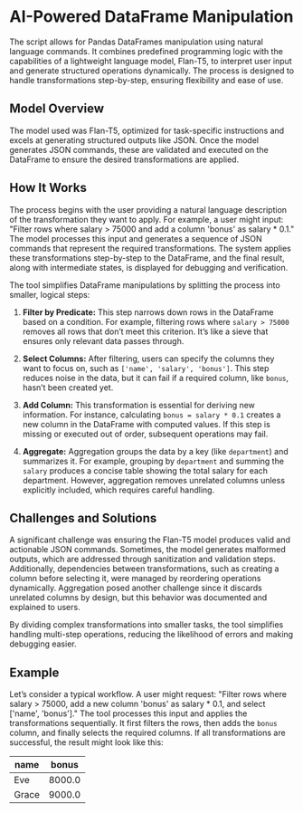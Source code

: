 # AI-Powered DataFrame Manipulation

The script allows for Pandas DataFrames manipulation using natural language commands. It combines predefined programming logic with the capabilities of a lightweight language model, Flan-T5, to interpret user input and generate structured operations dynamically. The process is designed to handle transformations step-by-step, ensuring flexibility and ease of use.

## Model Overview

The model used was Flan-T5, optimized for task-specific instructions and excels at generating structured outputs like JSON. Once the model generates JSON commands, these are validated and executed on the DataFrame to ensure the desired transformations are applied.

## How It Works

The process begins with the user providing a natural language description of the transformation they want to apply. For example, a user might input: "Filter rows where salary > 75000 and add a column 'bonus' as salary \* 0.1." The model processes this input and generates a sequence of JSON commands that represent the required transformations. The system applies these transformations step-by-step to the DataFrame, and the final result, along with intermediate states, is displayed for debugging and verification.

The tool simplifies DataFrame manipulations by splitting the process into smaller, logical steps:

1. **Filter by Predicate:** This step narrows down rows in the DataFrame based on a condition. For example, filtering rows where `salary > 75000` removes all rows that don’t meet this criterion. It’s like a sieve that ensures only relevant data passes through.

2. **Select Columns:** After filtering, users can specify the columns they want to focus on, such as `['name', 'salary', 'bonus']`. This step reduces noise in the data, but it can fail if a required column, like `bonus`, hasn’t been created yet.

3. **Add Column:** This transformation is essential for deriving new information. For instance, calculating `bonus = salary * 0.1` creates a new column in the DataFrame with computed values. If this step is missing or executed out of order, subsequent operations may fail.

4. **Aggregate:** Aggregation groups the data by a key (like `department`) and summarizes it. For example, grouping by `department` and summing the `salary` produces a concise table showing the total salary for each department. However, aggregation removes unrelated columns unless explicitly included, which requires careful handling.

## Challenges and Solutions

A significant challenge was ensuring the Flan-T5 model produces valid and actionable JSON commands. Sometimes, the model generates malformed outputs, which are addressed through sanitization and validation steps. Additionally, dependencies between transformations, such as creating a column before selecting it, were managed by reordering operations dynamically. Aggregation posed another challenge since it discards unrelated columns by design, but this behavior was documented and explained to users.

By dividing complex transformations into smaller tasks, the tool simplifies handling multi-step operations, reducing the likelihood of errors and making debugging easier.


## Example

Let’s consider a typical workflow. A user might request: "Filter rows where salary > 75000, add a new column 'bonus' as salary * 0.1, and select ['name', 'bonus']." The tool processes this input and applies the transformations sequentially. It first filters the rows, then adds the `bonus` column, and finally selects the required columns. If all transformations are successful, the result might look like this:

|   name   |   bonus   |
|----------|-----------|
|   Eve    |   8000.0  |
|  Grace   |   9000.0  |

